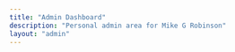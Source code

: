 ```yaml
---
title: "Admin Dashboard"
description: "Personal admin area for Mike G Robinson"
layout: "admin"
---
```

